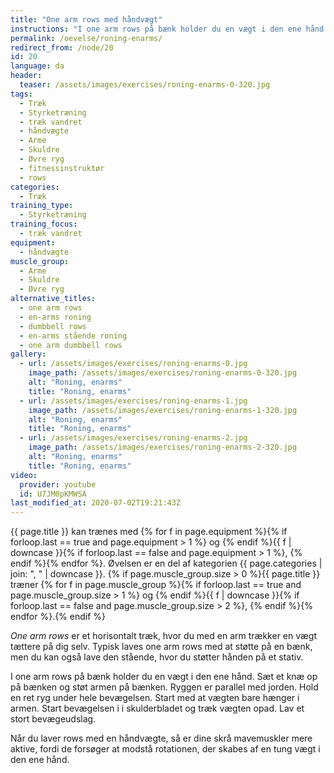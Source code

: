 ```yaml
---
title: "One arm rows med håndvægt"
instructions: "I one arm rows på bænk holder du en vægt i den ene hånd. Sæt et knæ op på bænken og støt armen på bænken. Ryggen er parallel med jorden. Hold en ret ryg under hele bevægelsen. Start med at vægten bare hænger i armen. Start bevægelsen i i skulderbladet og træk vægten opad. Lav et stort bevægeudslag."
permalink: /oevelse/roning-enarms/
redirect_from: /node/20
id: 20
language: da
header:
  teaser: /assets/images/exercises/roning-enarms-0-320.jpg
tags:
  - Træk
  - Styrketræning
  - træk vandret
  - håndvægte
  - Arme
  - Skuldre
  - Øvre ryg
  - fitnessinstruktør
  - rows
categories:
  - Træk
training_type:
  - Styrketræning
training_focus:
  - træk vandret
equipment:
  - håndvægte
muscle_group:
  - Arme
  - Skuldre
  - Øvre ryg
alternative_titles:
  - one arm rows
  - en-arms roning
  - dumbbell rows
  - en-arms stående roning
  - one arm dumbbell rows
gallery:
  - url: /assets/images/exercises/roning-enarms-0.jpg
    image_path: /assets/images/exercises/roning-enarms-0-320.jpg
    alt: "Roning, enarms"
    title: "Roning, enarms"
  - url: /assets/images/exercises/roning-enarms-1.jpg
    image_path: /assets/images/exercises/roning-enarms-1-320.jpg
    alt: "Roning, enarms"
    title: "Roning, enarms"
  - url: /assets/images/exercises/roning-enarms-2.jpg
    image_path: /assets/images/exercises/roning-enarms-2-320.jpg
    alt: "Roning, enarms"
    title: "Roning, enarms"
video:
  provider: youtube
  id: U7JM0pKMWSA
last_modified_at: 2020-07-02T19:21:43Z
---
```

{{ page.title }} kan trænes med {% for f in page.equipment %}{% if forloop.last == true and page.equipment > 1 %} og {% endif %}{{ f | downcase  }}{% if forloop.last == false and page.equipment > 1 %}, {% endif %}{% endfor %}. Øvelsen er en del af kategorien {{ page.categories | join: ", " | downcase }}. {% if page.muscle_group.size > 0 %}{{ page.title }} træner {% for f in page.muscle_group %}{% if forloop.last == true and page.muscle_group.size > 1 %} og {% endif %}{{ f | downcase }}{% if forloop.last == false and page.muscle_group.size > 2 %}, {% endif %}{% endfor %}.{% endif %}

_One arm rows_ er et horisontalt træk, hvor du med en arm trækker en vægt tættere på dig selv. Typisk laves one arm rows med at støtte på en bænk, men du kan også lave den stående, hvor du støtter hånden på et stativ.

I one arm rows på bænk holder du en vægt i den ene hånd. Sæt et knæ op på bænken og støt armen på bænken. Ryggen er parallel med jorden. Hold en ret ryg under hele bevægelsen. Start med at vægten bare hænger i armen. Start bevægelsen i i skulderbladet og træk vægten opad. Lav et stort bevægeudslag.

Når du laver rows med en håndvægte, så er dine skrå mavemuskler mere aktive, fordi de forsøger at modstå rotationen, der skabes af en tung vægt i den ene hånd.
